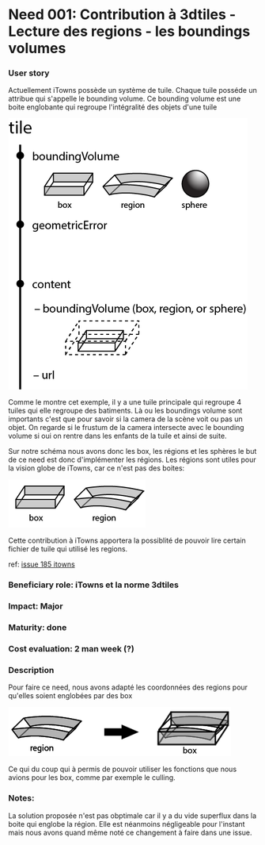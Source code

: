 # Need 001: Contribution à 3dtiles - Lecture des regions - les boundings volumes 

### User story
  Actuellement iTowns possède un système de tuile. Chaque tuile posséde un attribue qui s'appelle le bounding volume.
  Ce bounding volume est une boite englobante qui regroupe l'intégralité des objets d'une tuile
  
  ![](./Schemes/tile.png)
  
  Comme le montre cet exemple, il y a une tuile principale qui regroupe 4 tuiles qui elle regroupe des batiments.
  Là ou les boundings volume sont importants c'est que pour savoir si la camera de la scène voit ou pas un objet.
  On regarde si le frustum de la camera intersecte avec le bounding volume si oui on rentre dans les enfants de la tuile 
  et ainsi de suite.

  Sur notre schéma nous avons donc les box, les régions et les sphères le but de ce need est donc d'implémenter les régions.
  Les régions sont utiles pour la vision globe de iTowns, car ce n'est pas des boites:
  
  ![](./Schemes/tile2.png)
  
  Cette contribution à iTowns apportera la possiblité de pouvoir lire certain fichier de tuile qui utilisé les regions.
  
  ref: [issue 185 itowns](https://github.com/iTowns/itowns/issues/185)
### Beneficiary role: iTowns et la norme 3dtiles

### Impact: Major

### Maturity: done

### Cost evaluation: 2 man week (?)

### Description

Pour faire ce need, nous avons adapté les coordonnées des regions pour qu'elles soient englobées par des box
  
  ![](./Schemes/regionBox.png)
  
  Ce qui du coup qui à permis de pouvoir utiliser les fonctions que nous avions pour les box, comme par exemple le culling.
  
### Notes:

La solution proposée n'est pas obptimale car il y a du vide superflux dans la boite qui englobe la région. 
Elle est néanmoins négligeable pour l'instant mais nous avons quand même noté ce changement à faire dans une issue.
